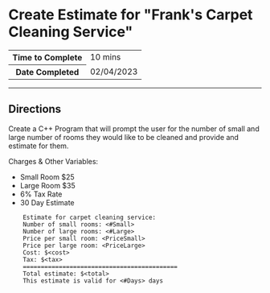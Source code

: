 # Create Estimate for "Frank's Carpet Cleaning Service"

<table>
<tr>
<th>Time to Complete</th>
<td>10 mins</td>
</tr>
<tr>
<th>Date Completed</th>
<td>02/04/2023</td>
</tr>
</table>

<hr />

## Directions

Create a C++ Program that will prompt the user for the number of small and large number of rooms they would like to be cleaned and provide and estimate for them.

Charges & Other Variables:

- Small Room $25
- Large Room $35
- 6% Tax Rate
- 30 Day Estimate

```text
    Estimate for carpet cleaning service:
    Number of small rooms: <#Small>
    Number of large rooms: <#Large>
    Price per small room: <PriceSmall>
    Price per large room: <PriceLarge>
    Cost: $<cost>
    Tax: $<tax>
    ===========================================
    Total estimate: $<total>
    This estimate is valid for <#Days> days
```
